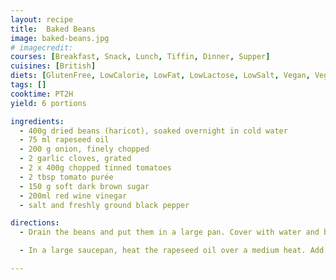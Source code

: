 ```yaml
---
layout: recipe
title:  Baked Beans
image: baked-beans.jpg
# imagecredit:
courses: [Breakfast, Snack, Lunch, Tiffin, Dinner, Supper]
cuisines: [British]
diets: [GlutenFree, LowCalorie, LowFat, LowLactose, LowSalt, Vegan, Vegetarian]
tags: []
cooktime: PT2H
yield: 6 portions

ingredients:
  - 400g dried beans (haricot), soaked overnight in cold water
  - 75 ml rapeseed oil
  - 200 g onion, finely chopped
  - 2 garlic cloves, grated
  - 2 x 400g chopped tinned tomatoes
  - 2 tbsp tomato purée
  - 150 g soft dark brown sugar
  - 200ml red wine vinegar
  - salt and freshly ground black pepper

directions:
  - Drain the beans and put them in a large pan. Cover with water and bring to the boil. Drain again and return to the pan. Cover with water and cook for approximately one hour, or until just soft. Remove from the heat and drain.

  - In a large saucepan, heat the rapeseed oil over a medium heat. Add the onion and garlic to the pan and cook until the onion is soft. Add the tinned tomatoes, tomato purée, sugar, vinegar and 500 ml water. Bring to the boil and then add the soaked beans. Reduce the heat to low and cook for 1½-2 hours, or until you have a thick sauce with soft tender beans

---
```

